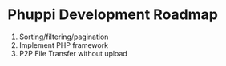 # Phuppi Development Roadmap

1. Sorting/filtering/pagination
2. Implement PHP framework
3. P2P File Transfer without upload
